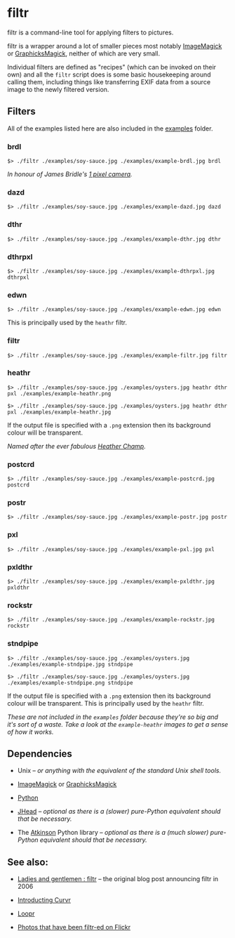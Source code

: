 filtr
==

filtr is a command-line tool for applying filters to pictures.

filtr is a wrapper around a lot of smaller pieces most notably [ImageMagick](http://www.imagemagick.org/)
or [GraphicksMagick](http://www.graphicsmagick.org/), neither of which are very small.

Individual filters are defined as "recipes" (which can be invoked on their own)
and all the `filtr` script does is some basic housekeeping around calling them,
including things like transferring EXIF data from a source image to the newly
filtered version.

Filters
--

All of the examples listed here are also included in the [examples]() folder.

### brdl

	$> ./filtr ./examples/soy-sauce.jpg ./examples/example-brdl.jpg brdl

_In honour of James Bridle's [1 pixel camera](http://shorttermmemoryloss.com/portfolio/project/1-pixel-camera/)._

### dazd

	$> ./filtr ./examples/soy-sauce.jpg ./examples/example-dazd.jpg dazd

### dthr

	$> ./filtr ./examples/soy-sauce.jpg ./examples/example-dthr.jpg dthr

### dthrpxl

	$> ./filtr ./examples/soy-sauce.jpg ./examples/example-dthrpxl.jpg dthrpxl

### edwn

	$> ./filtr ./examples/soy-sauce.jpg ./examples/example-edwn.jpg edwn

This is principally used by the `heathr` filtr.

### filtr

	$> ./filtr ./examples/soy-sauce.jpg ./examples/example-filtr.jpg filtr

### heathr

	$> ./filtr ./examples/soy-sauce.jpg ./examples/oysters.jpg heathr dthr pxl ./examples/example-heathr.png

	$> ./filtr ./examples/soy-sauce.jpg ./examples/oysters.jpg heathr dthr pxl ./examples/example-heathr.jpg

If the output file is specified with a `.png` extension then its background
colour will be transparent.

_Named after the ever fabulous [Heather Champ](http://www.hchamp.com/)._

### postcrd

	$> ./filtr ./examples/soy-sauce.jpg ./examples/example-postcrd.jpg postcrd

### postr

	$> ./filtr ./examples/soy-sauce.jpg ./examples/example-postr.jpg postr

### pxl

	$> ./filtr ./examples/soy-sauce.jpg ./examples/example-pxl.jpg pxl

### pxldthr

	$> ./filtr ./examples/soy-sauce.jpg ./examples/example-pxldthr.jpg pxldthr

### rockstr

	$> ./filtr ./examples/soy-sauce.jpg ./examples/example-rockstr.jpg rockstr

### stndpipe

	$> ./filtr ./examples/soy-sauce.jpg ./examples/oysters.jpg ./examples/example-stndpipe.jpg stndpipe

	$> ./filtr ./examples/soy-sauce.jpg ./examples/oysters.jpg ./examples/example-stndpipe.png stndpipe

If the output file is specified with a `.png` extension then its background
colour will be transparent. This is principally used by the `heathr` filtr.

_These are not included in the `examples` folder because they're so big and it's
sort of a waste. Take a look at the `example-heathr` images to get a sense of
how it works._

Dependencies
--

* Unix – _or anything with the equivalent of the standard Unix shell tools._

* [ImageMagick](http://www.imagemagick.org/) or [GraphicksMagick](http://www.graphicsmagick.org/)

* [Python](http://www.python.org/)

* [JHead](http://www.sentex.net/~mwandel/jhead/) – _optional as there is a
  (slower) pure-Python equivalent should that be necessary._

* The [Atkinson](https://github.com/migurski/atkinson) Python library – _optional
  as there is a (much slower) pure-Python equivalent should that be necessary._

See also:
--

* [Ladies and gentlemen : filtr](http://www.aaronland.info/weblog/2006/07/31/baconmelon/#filtr) – the original blog post announcing filtr in 2006

* [Introducting Curvr](http://rcrowley.org/2007/11/08/introducing-curvr/)

* [Loopr](https://github.com/straup/loopr)

* [Photos that have been filtr-ed on Flickr](http://www.flickr.com/photos/tags/filtr:process=)
